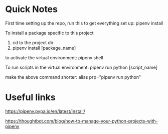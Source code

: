 # Quick Notes
First time setting up the repo, run this to get everything set up:
pipenv install

To install a package specific to this project
1. cd to the project dir
2. pipenv install [package_name]

to activate the virtual environment:
pipenv shell

To run scripts in the virtual environment:
pipenv run python [script_name]

make the above command shorter:
alias prp="pipenv run python"

# Useful links
https://pipenv.pypa.io/en/latest/install/

https://thoughtbot.com/blog/how-to-manage-your-python-projects-with-pipenv